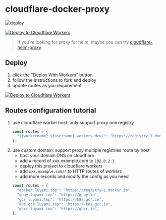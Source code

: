 # cloudflare-docker-proxy

![deploy](https://github.com/ciiiii/cloudflare-docker-proxy/actions/workflows/deploy.yaml/badge.svg)

[![Deploy to Cloudflare Workers](https://deploy.workers.cloudflare.com/button)](https://deploy.workers.cloudflare.com/?url=https://github.com/dvb0036/cloudflare-docker-proxy)

> If you're looking for proxy for helm, maybe you can try [cloudflare-helm-proxy](https://github.com/dvb0036/cloudflare-helm-proxy).

## Deploy

1. click the "Deploy With Workers" button
2. follow the instructions to fork and deploy
3. update routes as you requirement

[![Deploy to Cloudflare Workers](https://deploy.workers.cloudflare.com/button)](https://deploy.workers.cloudflare.com/?url=https://github.com/dvb0036/cloudflare-docker-proxy)

## Routes configuration tutorial

1. use cloudflare worker host: only support proxy one registry
   ```javascript
   const routes = {
     "${workername}.${username}.workers.dev/": "https://registry-1.docker.io",
   };
   ```
2. use custom domain: support proxy multiple registries route by host
   - host your domain DNS on cloudflare
   - add `A` record of xxx.example.com to `192.0.2.1`
   - deploy this project to cloudflare workers
   - add `xxx.example.com/*` to HTTP routes of workers
   - add more records and modify the config as you need
   ```javascript
   const routes = {
     "docker.luyami.top": "https://registry-1.docker.io",
     "quay.luyami.top": "https://quay.io",
     "gcr.luyami.top": "https://k8s.gcr.io",
     "k8s-gcr.luyami.top": "https://k8s.gcr.io",
     "ghcr.luyami.top": "https://ghcr.io",
   };
   ```

